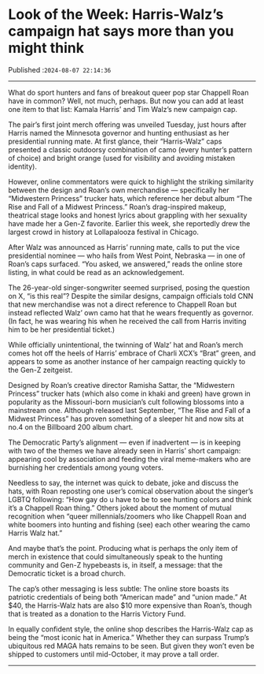 # Look of the Week: Harris-Walz’s campaign hat says more than you might think

Published :`2024-08-07 22:14:36`

---

What do sport hunters and fans of breakout queer pop star Chappell Roan have in common? Well, not much, perhaps. But now you can add at least one item to that list: Kamala Harris’ and Tim Walz’s new campaign cap.

The pair’s first joint merch offering was unveiled Tuesday, just hours after Harris named the Minnesota governor and hunting enthusiast as her presidential running mate. At first glance, their “Harris-Walz” caps presented a classic outdoorsy combination of camo (every hunter’s pattern of choice) and bright orange (used for visibility and avoiding mistaken identity).

However, online commentators were quick to highlight the striking similarity between the design and Roan’s own merchandise — specifically her “Midwestern Princess” trucker hats, which reference her debut album “The Rise and Fall of a Midwest Princess.” Roan’s drag-inspired makeup, theatrical stage looks and honest lyrics about grappling with her sexuality have made her a Gen-Z favorite. Earlier this week, she reportedly drew the largest crowd in history at Lollapalooza festival in Chicago.

After Walz was announced as Harris’ running mate, calls to put the vice presidential nominee — who hails from West Point, Nebraska — in one of Roan’s caps surfaced. “You asked, we answered,” reads the online store listing, in what could be read as an acknowledgement.

The 26-year-old singer-songwriter seemed surprised, posing the question on X, “is this real”? Despite the similar designs, campaign officials told CNN that new merchandise was not a direct reference to Chappell Roan but instead reflected Walz’ own camo hat that he wears frequently as governor. (In fact, he was wearing his when he received the call from Harris inviting him to be her presidential ticket.)

While officially unintentional, the twinning of Walz’ hat and Roan’s merch comes hot off the heels of Harris’ embrace of Charli XCX’s “Brat” green, and appears to some as another instance of her campaign reacting quickly to the Gen-Z zeitgeist.

Designed by Roan’s creative director Ramisha Sattar, the “Midwestern Princess” trucker hats (which also come in khaki and green) have grown in popularity as the Missouri-born musician’s cult following blossoms into a mainstream one. Although released last September, “The Rise and Fall of a Midwest Princess” has proven something of a sleeper hit and now sits at no.4 on the Billboard 200 album chart.

The Democratic Party’s alignment — even if inadvertent — is in keeping with two of the themes we have already seen in Harris’ short campaign: appearing cool by association and feeding the viral meme-makers who are burnishing her credentials among young voters.

Needless to say, the internet was quick to debate, joke and discuss the hats, with Roan reposting one user’s comical observation about the singer’s LGBTQ following: “How gay do u have to be to see hunting colors and think it’s a Chappell Roan thing.” Others joked about the moment of mutual recognition when “queer millennials/zoomers who like Chappell Roan and white boomers into hunting and fishing (see) each other wearing the camo Harris Walz hat.”

And maybe that’s the point. Producing what is perhaps the only item of merch in existence that could simultaneously speak to the hunting community and Gen-Z hypebeasts is, in itself, a message: that the Democratic ticket is a broad church.

The cap’s other messaging is less subtle: The online store boasts its patriotic credentials of being both “American made” and “union made.” At $40, the Harris-Walz hats are also $10 more expensive than Roan’s, though that is treated as a donation to the Harris Victory Fund.

In equally confident style, the online shop describes the Harris-Walz cap as being the “most iconic hat in America.” Whether they can surpass Trump’s ubiquitous red MAGA hats remains to be seen. But given they won’t even be shipped to customers until mid-October, it may prove a tall order.

---

